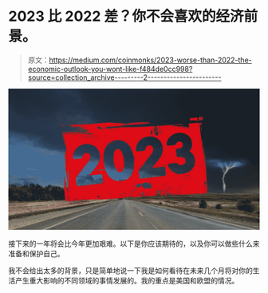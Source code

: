 # 2023 比 2022 差？你不会喜欢的经济前景。

> 原文：<https://medium.com/coinmonks/2023-worse-than-2022-the-economic-outlook-you-wont-like-f484de0cc998?source=collection_archive---------2----------------------->

![](img/eb3341f459f05dad9fb41e82c3970966.png)

接下来的一年将会比今年更加艰难。以下是你应该期待的，以及你可以做些什么来准备和保护自己。

我不会给出太多的背景，只是简单地说一下我是如何看待在未来几个月将对你的生活产生重大影响的不同领域的事情发展的。我的重点是美国和欧盟的情况。